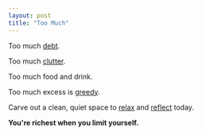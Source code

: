 ```yaml
---
layout: post
title: "Too Much"
---
```

Too much [debt]({{site.url}}/debt).

Too much [clutter]({{site.url}}/clutter).

Too much food and drink.

Too much excess is [greedy]({{site.url}}/greed).

Carve out a clean, quiet space to [relax]({{site.url}}/relax) and [reflect]({{site.url}}/reflection) today.

**You're richest when you limit yourself.**
